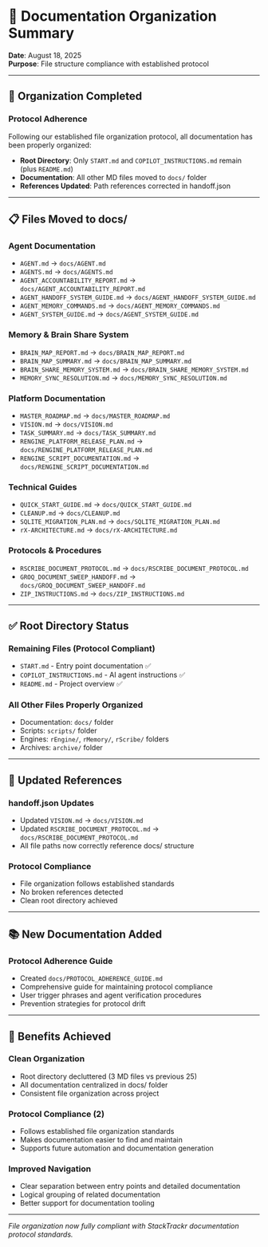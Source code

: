 # 📁 Documentation Organization Summary

**Date**: August 18, 2025  
**Purpose**: File structure compliance with established protocol

---

## 🎯 Organization Completed

### **Protocol Adherence**

Following our established file organization protocol, all documentation has been properly organized:

- **Root Directory**: Only `START.md` and `COPILOT_INSTRUCTIONS.md` remain (plus `README.md`)
- **Documentation**: All other MD files moved to `docs/` folder
- **References Updated**: Path references corrected in handoff.json

---

## 📋 Files Moved to docs/

### **Agent Documentation**

- `AGENT.md` → `docs/AGENT.md`
- `AGENTS.md` → `docs/AGENTS.md`
- `AGENT_ACCOUNTABILITY_REPORT.md` → `docs/AGENT_ACCOUNTABILITY_REPORT.md`
- `AGENT_HANDOFF_SYSTEM_GUIDE.md` → `docs/AGENT_HANDOFF_SYSTEM_GUIDE.md`
- `AGENT_MEMORY_COMMANDS.md` → `docs/AGENT_MEMORY_COMMANDS.md`
- `AGENT_SYSTEM_GUIDE.md` → `docs/AGENT_SYSTEM_GUIDE.md`

### **Memory & Brain Share System**

- `BRAIN_MAP_REPORT.md` → `docs/BRAIN_MAP_REPORT.md`
- `BRAIN_MAP_SUMMARY.md` → `docs/BRAIN_MAP_SUMMARY.md`
- `BRAIN_SHARE_MEMORY_SYSTEM.md` → `docs/BRAIN_SHARE_MEMORY_SYSTEM.md`
- `MEMORY_SYNC_RESOLUTION.md` → `docs/MEMORY_SYNC_RESOLUTION.md`

### **Platform Documentation**

- `MASTER_ROADMAP.md` → `docs/MASTER_ROADMAP.md`
- `VISION.md` → `docs/VISION.md`
- `TASK_SUMMARY.md` → `docs/TASK_SUMMARY.md`
- `RENGINE_PLATFORM_RELEASE_PLAN.md` → `docs/RENGINE_PLATFORM_RELEASE_PLAN.md`
- `RENGINE_SCRIPT_DOCUMENTATION.md` → `docs/RENGINE_SCRIPT_DOCUMENTATION.md`

### **Technical Guides**

- `QUICK_START_GUIDE.md` → `docs/QUICK_START_GUIDE.md`
- `CLEANUP.md` → `docs/CLEANUP.md`
- `SQLITE_MIGRATION_PLAN.md` → `docs/SQLITE_MIGRATION_PLAN.md`
- `rX-ARCHITECTURE.md` → `docs/rX-ARCHITECTURE.md`

### **Protocols & Procedures**

- `RSCRIBE_DOCUMENT_PROTOCOL.md` → `docs/RSCRIBE_DOCUMENT_PROTOCOL.md`
- `GROQ_DOCUMENT_SWEEP_HANDOFF.md` → `docs/GROQ_DOCUMENT_SWEEP_HANDOFF.md`
- `ZIP_INSTRUCTIONS.md` → `docs/ZIP_INSTRUCTIONS.md`

---

## ✅ Root Directory Status

### **Remaining Files (Protocol Compliant)**

- `START.md` - Entry point documentation ✅
- `COPILOT_INSTRUCTIONS.md` - AI agent instructions ✅  
- `README.md` - Project overview ✅

### **All Other Files Properly Organized**

- Documentation: `docs/` folder
- Scripts: `scripts/` folder
- Engines: `rEngine/`, `rMemory/`, `rScribe/` folders
- Archives: `archive/` folder

---

## 🔄 Updated References

### **handoff.json Updates**

- Updated `VISION.md` → `docs/VISION.md`
- Updated `RSCRIBE_DOCUMENT_PROTOCOL.md` → `docs/RSCRIBE_DOCUMENT_PROTOCOL.md`
- All file paths now correctly reference docs/ structure

### **Protocol Compliance**

- File organization follows established standards
- No broken references detected
- Clean root directory achieved

---

## 📚 New Documentation Added

### **Protocol Adherence Guide**

- Created `docs/PROTOCOL_ADHERENCE_GUIDE.md`
- Comprehensive guide for maintaining protocol compliance
- User trigger phrases and agent verification procedures
- Prevention strategies for protocol drift

---

## 🎯 Benefits Achieved

### **Clean Organization**

- Root directory decluttered (3 MD files vs previous 25)
- All documentation centralized in docs/ folder
- Consistent file organization across project

### **Protocol Compliance** (2)

- Follows established file organization standards
- Makes documentation easier to find and maintain
- Supports future automation and documentation generation

### **Improved Navigation**

- Clear separation between entry points and detailed documentation
- Logical grouping of related documentation
- Better support for documentation tooling

---

*File organization now fully compliant with StackTrackr documentation protocol standards.*
